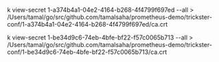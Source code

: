 k view-secret 1-a374b4a1-04e2-4164-b268-4f4799f697ed --all > /Users/tamal/go/src/github.com/tamalsaha/prometheus-demo/trickster-conf/1-a374b4a1-04e2-4164-b268-4f4799f697ed/ca.crt


k view-secret 1-be34d9c6-74eb-4bfe-bf22-f57c0065b713 --all > /Users/tamal/go/src/github.com/tamalsaha/prometheus-demo/trickster-conf/1-be34d9c6-74eb-4bfe-bf22-f57c0065b713/ca.crt
